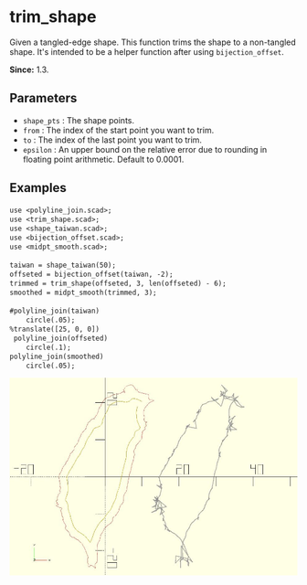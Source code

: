 # trim_shape

Given a tangled-edge shape. This function trims the shape to a non-tangled shape. It's intended to be a helper function after using `bijection_offset`. 

**Since:** 1.3.

## Parameters

- `shape_pts` : The shape points.
- `from` : The index of the start point you want to trim.
- `to` : The index of the last point you want to trim.
- `epsilon` : An upper bound on the relative error due to rounding in floating point arithmetic. Default to 0.0001.

## Examples

    use <polyline_join.scad>;
    use <trim_shape.scad>;
    use <shape_taiwan.scad>;
    use <bijection_offset.scad>;
    use <midpt_smooth.scad>;

    taiwan = shape_taiwan(50);
    offseted = bijection_offset(taiwan, -2);
    trimmed = trim_shape(offseted, 3, len(offseted) - 6);
    smoothed = midpt_smooth(trimmed, 3);

    #polyline_join(taiwan)
	    circle(.05); 
    %translate([25, 0, 0]) 
	 polyline_join(offseted)
		circle(.1);
    polyline_join(smoothed)
	    circle(.05); 

![trim_shape](images/lib3x-trim_shape-1.JPG)

